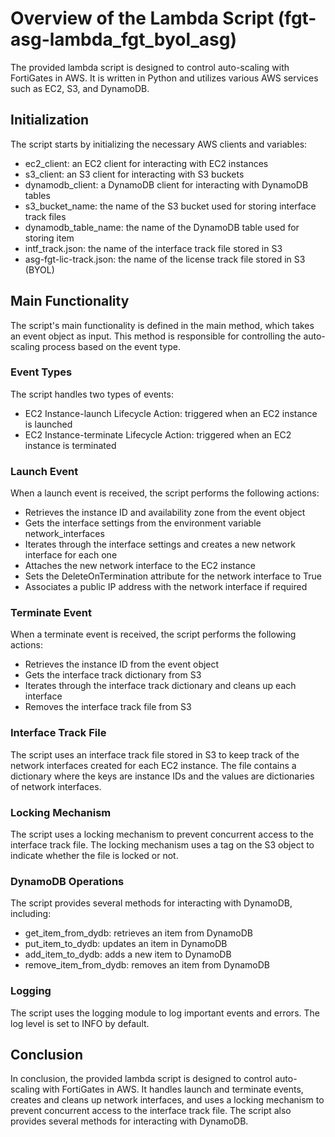 # Overview of the Lambda Script (fgt-asg-lambda_fgt_byol_asg)

The provided lambda script is designed to control auto-scaling with FortiGates in AWS. It is written in Python and utilizes various AWS services such as EC2, S3, and DynamoDB.
## Initialization
The script starts by initializing the necessary AWS clients and variables:

- ec2_client: an EC2 client for interacting with EC2 instances
- s3_client: an S3 client for interacting with S3 buckets
- dynamodb_client: a DynamoDB client for interacting with DynamoDB tables
- s3_bucket_name: the name of the S3 bucket used for storing interface track files
- dynamodb_table_name: the name of the DynamoDB table used for storing item
- intf_track.json: the name of the interface track file stored in S3
- asg-fgt-lic-track.json: the name of the license track file stored in S3 (BYOL)

## Main Functionality
The script's main functionality is defined in the main method, which takes an event object as input. This method is responsible for controlling the auto-scaling process based on the event type.
### Event Types
The script handles two types of events:

- EC2 Instance-launch Lifecycle Action: triggered when an EC2 instance is launched
- EC2 Instance-terminate Lifecycle Action: triggered when an EC2 instance is terminated

### Launch Event
When a launch event is received, the script performs the following actions:

- Retrieves the instance ID and availability zone from the event object
- Gets the interface settings from the environment variable network_interfaces
- Iterates through the interface settings and creates a new network interface for each one
- Attaches the new network interface to the EC2 instance
- Sets the DeleteOnTermination attribute for the network interface to True
- Associates a public IP address with the network interface if required

### Terminate Event
When a terminate event is received, the script performs the following actions:

- Retrieves the instance ID from the event object
- Gets the interface track dictionary from S3
- Iterates through the interface track dictionary and cleans up each interface
- Removes the interface track file from S3

### Interface Track File
The script uses an interface track file stored in S3 to keep track of the network interfaces created for each EC2 instance. The file contains a dictionary where the keys are instance IDs and the values are dictionaries of network interfaces.

### Locking Mechanism
The script uses a locking mechanism to prevent concurrent access to the interface track file. The locking mechanism uses a tag on the S3 object to indicate whether the file is locked or not.

### DynamoDB Operations
The script provides several methods for interacting with DynamoDB, including:

- get_item_from_dydb: retrieves an item from DynamoDB
- put_item_to_dydb: updates an item in DynamoDB
- add_item_to_dydb: adds a new item to DynamoDB
- remove_item_from_dydb: removes an item from DynamoDB

### Logging
The script uses the logging module to log important events and errors. The log level is set to INFO by default.

## Conclusion
In conclusion, the provided lambda script is designed to control auto-scaling with FortiGates in AWS. It handles launch and terminate events, creates and cleans up network interfaces, and uses a locking mechanism to prevent concurrent access to the interface track file. The script also provides several methods for interacting with DynamoDB.